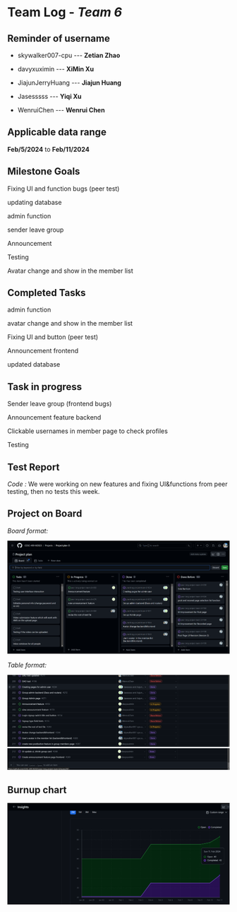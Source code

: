 # Team Log - _Team 6_

## Reminder of username 
* skywalker007-cpu --- **Zetian Zhao**

* davyxuximin --- **XiMin Xu**

* JiajunJerryHuang --- **Jiajun Huang**

* Jasesssss --- **Yiqi Xu**

* WenruiChen --- **Wenrui Chen**

## Applicable data range
**Feb/5/2024** to **Feb/11/2024**

## Milestone Goals
Fixing UI and function bugs (peer test)

updating database

admin function

sender leave group

Announcement 

Testing

Avatar change and show in the member list

## Completed Tasks 
admin function

avatar change and show in the member list

Fixing UI and button (peer test)

Announcement frontend

updated database

## Task in progress
Sender leave group (frontend bugs)

Announcement feature backend

Clickable usernames in member page to check profiles

Testing

## Test Report
*Code :*
We were working on new features and fixing UI&functions from peer testing, then no tests this week.

<!-- *Output:*
![Tests](1.jpg)
![Tests](2.jpg)
![Tests](3.jpg) -->

## Project on Board
*Board format:*

![Board](./board.png)

*Table format:*

![Table](./table.png)
![Table](./table1.png)

## Burnup chart
![Chart](./Chart.png)
